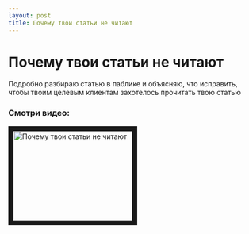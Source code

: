 ```yaml
---
layout: post
title: Почему твои статьи не читают
---
```


# Почему твои статьи не читают

Подробно разбираю статью в паблике и объясняю, что исправить, чтобы твоим целевым клиентам захотелось прочитать твою статью

### Смотри видео:

<a href="http://www.youtube.com/watch?feature=player_embedded&v=Bwn2abpnlx8
" target="_blank"><img src="http://img.youtube.com/vi/Bwn2abpnlx8/0.jpg" 
alt="Почему твои статьи не читают" width="240" height="180" border="10" /></a>

